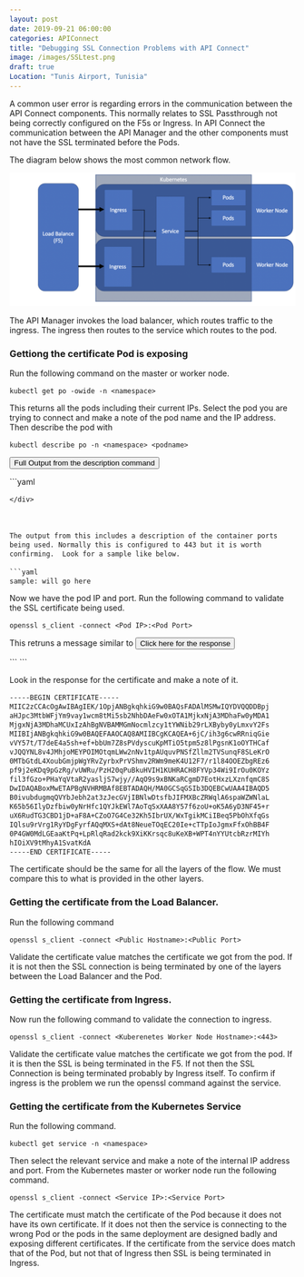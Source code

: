 ```yaml
---
layout: post
date: 2019-09-21 06:00:00
categories: APIConnect
title: "Debugging SSL Connection Problems with API Connect"
image: /images/SSLtest.png
draft: true
Location: "Tunis Airport, Tunisia"
---
```


A common user error is regarding errors in the communication between the API Connect components. This  normally relates to SSL Passthrough not being correctly configured on the F5s or Ingress. In API Connect the communication between the API Manager and the other components must not have the SSL terminated before the Pods.

<!--more-->

The diagram below shows the most common network flow.

![](/images/SSLtest.png)


The API Manager invokes the load balancer, which routes traffic to the ingress.  The ingress then routes to the service which routes to the pod.

### Gettiong the certificate Pod is exposing

Run the following command on the master or worker node.

```
kubectl get po -owide -n <namespace>
```

This returns all the pods including their current IPs. Select the pod you are trying to connect and make a note of the pod name and the IP address. Then describe the pod with

```
kubectl describe po -n <namespace> <podname>
```
<button class="collapsible" id="fulloutput">Full Output from the description command</button>

<div class="content" id="fulloutputdata" markdown="1">
```yaml

```
</div>



The output from this includes a description of the container ports being used. Normally this is configured to 443 but it is worth confirming.  Look for a sample like below.

```yaml
sample: will go here
```


Now we have the pod IP and port. Run the following command to validate the SSL certificate being used.

```
openssl s_client -connect <Pod IP>:<Pod Port>
```

This retruns a message similar to
<button class="collapsible" id="dataOpenssl1">Click here for the response</button>

<div class="content" id="dataOpenssl1data" markdown="1">
```
```
</div>

Look in the response for the certificate  and make a note of it.

```
-----BEGIN CERTIFICATE-----
MIIC2zCCAcOgAwIBAgIEK/1OpjANBgkqhkiG9w0BAQsFADAlMSMwIQYDVQQDDBpj
aHJpc3MtbWFjYm9vay1wcm8tMi5sb2NhbDAeFw0xOTA1MjkxNjA3MDhaFw0yMDA1
MjgxNjA3MDhaMCUxIzAhBgNVBAMMGmNocmlzcy1tYWNib29rLXByby0yLmxvY2Fs
MIIBIjANBgkqhkiG9w0BAQEFAAOCAQ8AMIIBCgKCAQEA+6jC/ih3g6cwRRniqGie
vVY57t/T7deE4a5sh+ef+bbUm7Z8sPVdyscuKpMTiO5tpm5z8lPgsnK1oOYTHCaf
vJQQYNL8v4JMhjoMEYPOIMOtqmLWw2nNv1tpAUquvPNSfZllm2TVSunqF8SLeKrO
0MTbGtdL4XoubGmjpWgYRvZyrbxPrVShmv2RWm9meK4U12F7/r1l84OOEZbgREz6
pf9j2eKDq9pGzRg/vUWRu/PzH20qPuBkuHVIH1KUHRACH8FYVp34Wi9IrOu0KOYz
fil3fGzo+PHaYqVtaR2yasljS7wjy//AqO9s9xBNKaRCgmD7EotHxzLXznfqmC8S
DwIDAQABoxMwETAPBgNVHRMBAf8EBTADAQH/MA0GCSqGSIb3DQEBCwUAA4IBAQD5
B0ivubdugmqQVYbJebh2at3zJecGVjIBNlwDtsfbJIFMXBcZRWqlA6spaWZWNlaL
K65b56IlyDzfbiw0yNrHfc1QYJkEWl7AoTqSxXAA8Y57f6zoU+oK5A6yD3NF45+r
uX6RudTG3CBD1jD+aF8A+CZoO7G4Ce32Kh5IbrUX/WxTgikMCiIBeq5PbOhXfqGs
IQlsu9rVrg1RyYDgFyrfAQqMXS+dAt8NeueTOqEC20Ie+cTTpIoJgmxFfxOhBB4F
0P4GW0MdLGEaaKtPq+LpRlqRad2kck9XiKKrsqc8uKeXB+WPT4nYYUtcbRzrMIYh
hIOiXV9tMhyA1SvatKdA
-----END CERTIFICATE-----
```

The certificate should be the same for all the layers of the flow. We must compare this to what is provided in the other layers.


### Getting the certificate from the Load Balancer.

Run the following command
```
openssl s_client -connect <Public Hostname>:<Public Port>
```

Validate the certificate value matches the certificate we got from the pod. If it is not then the SSL connection is being terminated by one of the layers between the Load Balancer and the Pod.

### Getting the certificate from Ingress.

Now run the following command to validate the connection to ingress.
```
openssl s_client -connect <Kuberenetes Worker Node Hostname>:<443>
```

Validate the certificate value matches the certificate we got from the pod. If it is then the SSL is being terminated in the F5. If not then the SSL Connection is being terminated probably by Ingress itself. To confirm if ingress is the problem we run the openssl command against the service.

### Getting the certificate from the Kubernetes Service

Run the following command.
```
kubectl get service -n <namespace>
```

Then select the relevant service and make a note of the internal IP address and port. From the Kubernetes master or worker node run the following command.

```
openssl s_client -connect <Service IP>:<Service Port>
```

The certificate must match the certificate of the Pod because it does not have its own certificate. If it does not then the service is connecting to the wrong Pod or the pods in the same deployment are designed badly and exposing different certificates.  If the certificate from the service does match that of the Pod, but not that of Ingress then SSL is being terminated in Ingress.
